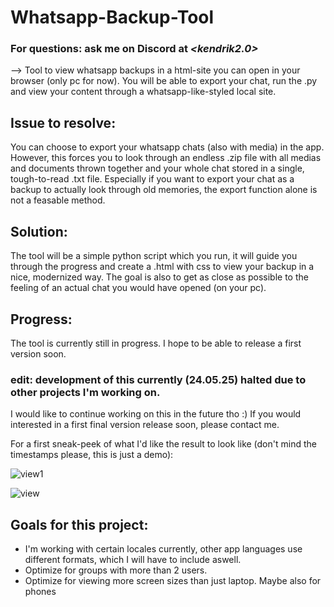 # Whatsapp-Backup-Tool
### For questions: ask me on Discord at *<kendrik2.0>*
--> Tool to view whatsapp backups in a html-site you can open in your browser (only pc for now).
You will be able to export your chat, run the .py and view your content through a whatsapp-like-styled local site.

## Issue to resolve:
You can choose to export your whatsapp chats (also with media) in the app. 
However, this forces you to look through an endless .zip file with all medias and documents thrown together and your whole chat stored in a single, tough-to-read .txt file. 
Especially if you want to export your chat as a backup to actually look through old memories, the export function alone is not a feasable method.

## Solution:
The tool will be a simple python script which you run, it will guide you through the progress and create a .html with css to view your backup in a nice, modernized way. 
The goal is also to get as close as possible to the feeling of an actual chat you would have opened (on your pc).

## Progress:
The tool is currently still in progress. I hope to be able to release a first version soon.  
### edit: development of this currently (24.05.25) halted due to other projects I'm working on.  
I would like to continue working on this in the future tho :) If you would interested in a first final version release soon, please contact me.  
 
For a first sneak-peek of what I'd like the result to look like (don't mind the timestamps please, this is just a demo):

![view1](https://github.com/user-attachments/assets/753bc579-6d9b-45b3-aecf-e665b62ee829)

![view](https://github.com/user-attachments/assets/14d2372c-000f-486d-8e1c-3d04b22a10fe)

## Goals for this project:
- I'm working with certain locales currently, other app languages use different formats, which I will have to include aswell.
- Optimize for groups with more than 2 users.
- Optimize for viewing more screen sizes than just laptop. Maybe also for phones
